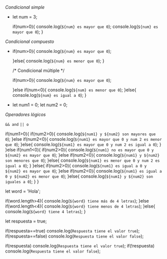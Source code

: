 
*Condicional simple*

* 
    let num = 3;

    if(num>0){
    console.log(`${num} es mayor que 0`);
    console.log(`${num} es mayor que 0`);
    }

*Condicional compuesto*

* 
    if(num>0){
        console.log(`${num} es mayor que 0`);
    
    }else{
        console.log(`${num} es menor que 0`);
    }

    /* Condicional múltiple */

    if(num>0){
        console.log(`${num} es mayor que 0`);
    
    }else if(num<0){
        console.log(`${num} es menor que 0`);
    }else{
        console.log(`${num} es igual a 0`);
    }

* 
    let num1 = 0;
    let num2 = 0;

*Operadores lógicos*

` && and `
` || o `

if(num1>0){
    if(num2>0){
        console.log(`${num1} y ${num2} son mayores que 0`);
    }else if(num2<0){
        console.log(`${num1} es mayor que 0 y num 2 es menor que 0`);
    }else{
        console.log(`${num1} es mayor que 0 y num 2 es igual a 0`);
    }
}else if(num1<0){
    if(num2>0){
        console.log(`${num1} no es mayor que 0 y ${num2} es mayor que 0`);
    }else if(num2<0){
        console.log(`${num1} y ${num2} son menores que 0`);
    }else{
        console.log(`${num1} es menor que 0 y num 2 es igual a 0`);
    }
}else{
    if(num2>0){
        console.log(`${num1} es igual a 0 y ${num2} es mayor que 0`);
    }else if(num2<0){
        console.log(`${num1} es igual a 0 y ${num2} es menor que 0`);
    }else{
        console.log(`${num1} y ${num2} son iguales a 0`);
    }
}

let word = 'Hola';

if(word.length>4){
    console.log(`${word} tiene más de 4 letras`); 
}else if(word.length<4){
    console.log(`${word} tiene menos de 4 letras`); 
}else{
    console.log(`${word} tiene 4 letras`);
}

let respuesta = true;

if(respuesta==true) console.log(`Respuesta tiene el valor true`);
if(respuesta==false) console.log(`Respuesta tiene el valor false`);

if(respuesta) console.log(`Respuesta tiene el valor true`);
if(!respuesta) console.log(`Respuesta tiene el valor false`);
